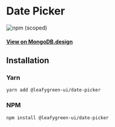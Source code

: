 # Date Picker

![npm (scoped)](https://img.shields.io/npm/v/@leafygreen-ui/date-picker.svg)

#### [View on MongoDB.design](https://www.mongodb.design/component/date-picker/example/)

## Installation

### Yarn

```shell
yarn add @leafygreen-ui/date-picker
```

### NPM

```shell
npm install @leafygreen-ui/date-picker
```
